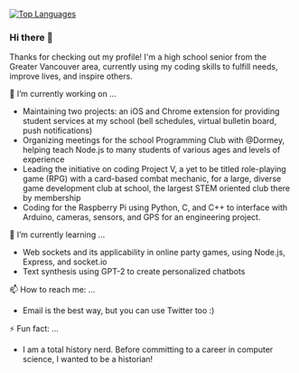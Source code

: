 [![Top Languages](https://github-readme-stats.vercel.app/api/top-langs/?username=ezzhang8&layout=compact)](https://github.com/anuraghazra/github-readme-stats)


### Hi there 👋
Thanks for checking out my profile! I'm a high school senior from the Greater Vancouver area, currently using my coding skills to fulfill needs, improve lives, and inspire others.

🔭 I’m currently working on ...
* Maintaining two projects: an iOS and Chrome extension for providing student services at my school (bell schedules, virtual bulletin board, push notifications)
* Organizing meetings for the school Programming Club with @Dormey, helping teach Node.js to many students of various ages and levels of experience
* Leading the initiative on coding Project V, a yet to be titled role-playing game (RPG) with a card-based combat mechanic, for a large, diverse game development club at school, the largest STEM oriented club there by membership
* Coding for the Raspberry Pi using Python, C, and C++ to interface with Arduino, cameras, sensors, and GPS for an engineering project.

🌱 I’m currently learning ...
* Web sockets and its applicability in online party games, using Node.js, Express, and socket.io 
* Text synthesis using GPT-2 to create personalized chatbots

📫 How to reach me: ...
* Email is the best way, but you can use Twitter too :)

⚡ Fun fact: ...
* I am a total history nerd. Before committing to a career in computer science, I wanted to be a historian!
<!--
**ezzhang8/ezzhang8** is a ✨ _special_ ✨ repository because its `README.md` (this file) appears on your GitHub profile.

Here are some ideas to get you started:

- 🔭 I’m currently working on ...
- 🌱 I’m currently learning ...
- 👯 I’m looking to collaborate on ...
- 🤔 I’m looking for help with ...
- 💬 Ask me about ...
- 📫 How to reach me: ...
- 😄 Pronouns: ...
- ⚡ Fun fact: ...
-->
